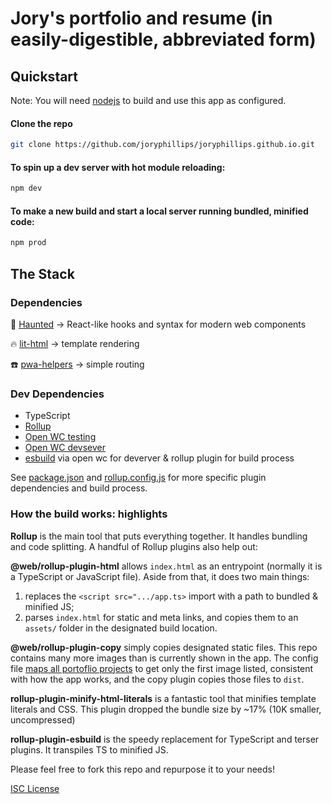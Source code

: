 # Jory's portfolio and resume (in easily-digestible, abbreviated form)

## Quickstart

Note: You will need [nodejs](https://nodejs.org/en/) to build and use this app as configured.

#### Clone the repo

```bash
git clone https://github.com/joryphillips/joryphillips.github.io.git
```

#### To spin up a dev server with hot module reloading:

```bash
npm dev
```

#### To make a new build and start a local server running bundled, minified code:

```bash
npm prod
```

## The Stack

### Dependencies

👻 [Haunted](https://hauntedhooks.netlify.app) -> React-like hooks and syntax for modern web components

🔥 [lit-html](https://lit.dev/docs/libraries/standalone-templates/) -> template rendering

☎️ [pwa-helpers](https://github.com/Polymer/pwa-helpers) -> simple routing

### Dev Dependencies

- TypeScript
- [Rollup](https://rollupjs.org/guide/en/)
- [Open WC testing](https://modern-web.dev/guides/test-runner/getting-started/)
- [Open WC devsever](https://modern-web.dev/guides/dev-server/getting-started/)
- [esbuild](https://esbuild.github.io) via open wc for deverver & rollup plugin for build process

See [package.json](https://github.com/joryphillips/joryphillips.github.io/blob/main/package.json) and [rollup.config.js](https://github.com/joryphillips/joryphillips.github.io/blob/main/rollup.config.js) for more specific plugin dependencies and build process.

### How the build works: highlights

**Rollup** is the main tool that puts everything together. It handles bundling and code splitting. A handful of Rollup plugins also help out:

**@web/rollup-plugin-html** allows `index.html` as an entrypoint (normally it is a TypeScript or JavaScript file). Aside from that, it does two main things:

1. replaces the `<script src=".../app.ts>` import with a path to bundled & minified JS;
2. parses `index.html` for static and meta links, and copies them to an `assets/` folder in the designated build location.

**@web/rollup-plugin-copy** simply copies designated static files. This repo contains many more images than is currently shown in the app. The config file [maps all portoflio projects](https://github.com/joryphillips/joryphillips.github.io/blob/main/rollup.config.js#L16) to get only the first image listed, consistent with how the app works, and the copy plugin copies those files to `dist`.

**rollup-plugin-minify-html-literals** is a fantastic tool that minifies template literals and CSS. This plugin dropped the bundle size by ~17% (10K smaller, uncompressed)

**rollup-plugin-esbuild** is the speedy replacement for TypeScript and terser plugins. It transpiles TS to minified JS.

Please feel free to fork this repo and repurpose it to your needs!

[ISC License](https://github.com/joryphillips/joryphillips.github.io/blob/master/LICENSE.md)
